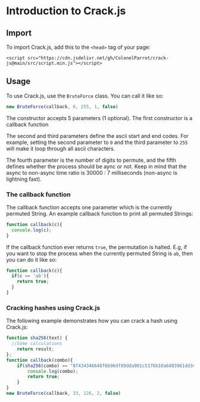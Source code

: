 # Introduction to Crack.js

## Import

To import Crack.js, add this to the `<head>` tag of your page:

```
<script src="https://cdn.jsdelivr.net/gh/ColonelParrot/crack-js@main/src/script.min.js"></script>
```

## Usage

To use Crack.js, use the `BruteForce` class. You can call it like so:

```javascript
new BruteForce(callback, 0, 255, 1, false)
```

The constructor accepts 5 parameters (1 optional). The first constructor is a callback function

The second and third parameters define the ascii start and end codes. For example, setting the second parameter to `0` and the third parameter to `255` will make it loop through all ascii characters.

The fourth parameter is the number of digits to permute, and the fifth defines whether the process should be aync or not. Keep in mind that the async to non-async time ratio is 30000 : 7 milliseconds (non-async is lightning fast).

### The callback function

The callback function accepts one parameter which is the currently permuted String. An example callback function to print all permuted Strings:

```javascript
function callback(c){
  console.log(c);
}
```

If the callback function ever returns `true`, the permutation is halted. E.g, if you want to stop the process when the currently permuted String is `ab`, then you can do it like so:

```javascript
function callback(c){
  if(c == 'ab'){
    return true;
  }
}
```

### Cracking hashes using Crack.js

The following example demonstrates how you can crack a hash using Crack.js:

```javascript
function sha256(text) {
  //Some calculations
	return result;
};
function callback(combo){
	if(sha256(combo) == "8f434346648f6b96df89dda901c5176b10a6d83961dd3c1ac88b59b2dc327aa4"){//"hi" hashed
		console.log(combo);
		return true;
	}
}
new BruteForce(callback, 33, 126, 2, false)
```

